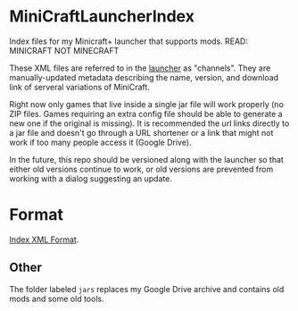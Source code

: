 # MiniCraftLauncherIndex
Index files for my Minicraft+ launcher that supports mods. READ: MINICRAFT NOT MINECRAFT

These XML files are referred to in the [launcher](https://github.com/MajickTek/MiniCraftLauncher) as "channels". They are manually-updated metadata describing the name, version, and download link of serveral variations of MiniCraft.

Right now only games that live inside a single jar file will work properly (no ZIP files. Games requiring an extra config file should be able to generate a new one if the original is missing). It is recommended the url links directly to a jar file and doesn't go through a URL shortener or a link that might not work if too many people access it (Google Drive).

In the future, this repo should be versioned along with the launcher so that either old versions continue to work, or old versions are prevented from working with a dialog suggesting an update.

# Format
[Index XML Format](https://github.com/MajickTek/MiniCraftLauncherIndex/wiki/Index-XML).

## Other
The folder labeled `jars` replaces my Google Drive archive and contains old mods and some old tools.

